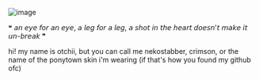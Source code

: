 ![image](https://user-images.githubusercontent.com/89184600/151448752-26755ec3-9b04-4871-b267-69020905ff45.jpeg)

 ❝ 𝘢𝘯 𝘦𝘺𝘦 𝘧𝘰𝘳 𝘢𝘯 𝘦𝘺𝘦, 𝘢 𝘭𝘦𝘨 𝘧𝘰𝘳 𝘢 𝘭𝘦𝘨, 𝘢 𝘴𝘩𝘰𝘵 𝘪𝘯 𝘵𝘩𝘦 𝘩𝘦𝘢𝘳𝘵 𝘥𝘰𝘦𝘴𝘯'𝘵 𝘮𝘢𝘬𝘦 𝘪𝘵 𝘶𝘯-𝘣𝘳𝘦𝘢𝘬 ❞
 
 hi! my name is otchii, but you can call me nekostabber, crimson, or the name of the ponytown skin i'm wearing
 (if that's how you found my github ofc)
